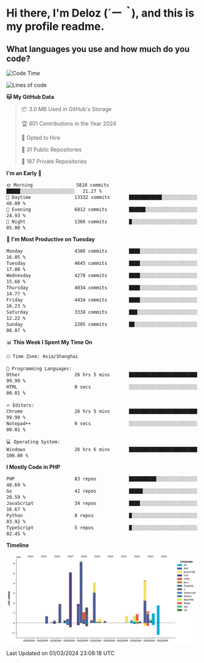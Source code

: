 # **Hi there, I'm Deloz (*´ー｀*), and this is my profile readme.**

## **What languages you use and how much do you code?**

<!--START_SECTION:waka-->
![Code Time](http://img.shields.io/badge/Code%20Time-3%2C385%20hrs%2045%20mins-blue)

![Lines of code](https://img.shields.io/badge/From%20Hello%20World%20I%27ve%20Written-35.5%20million%20lines%20of%20code-blue)

**🐱 My GitHub Data** 

> 📦 3.0 MB Used in GitHub's Storage 
 > 
> 🏆 801 Contributions in the Year 2024
 > 
> 💼 Opted to Hire
 > 
> 📜 31 Public Repositories 
 > 
> 🔑 187 Private Repositories 
 > 
**I'm an Early 🐤** 

```text
🌞 Morning                5810 commits        █████░░░░░░░░░░░░░░░░░░░░   21.27 % 
🌆 Daytime                13332 commits       ████████████░░░░░░░░░░░░░   48.80 % 
🌃 Evening                6812 commits        ██████░░░░░░░░░░░░░░░░░░░   24.93 % 
🌙 Night                  1366 commits        █░░░░░░░░░░░░░░░░░░░░░░░░   05.00 % 
```
📅 **I'm Most Productive on Tuesday** 

```text
Monday                   4386 commits        ████░░░░░░░░░░░░░░░░░░░░░   16.05 % 
Tuesday                  4645 commits        ████░░░░░░░░░░░░░░░░░░░░░   17.00 % 
Wednesday                4278 commits        ████░░░░░░░░░░░░░░░░░░░░░   15.66 % 
Thursday                 4034 commits        ████░░░░░░░░░░░░░░░░░░░░░   14.77 % 
Friday                   4434 commits        ████░░░░░░░░░░░░░░░░░░░░░   16.23 % 
Saturday                 3338 commits        ███░░░░░░░░░░░░░░░░░░░░░░   12.22 % 
Sunday                   2205 commits        ██░░░░░░░░░░░░░░░░░░░░░░░   08.07 % 
```


📊 **This Week I Spent My Time On** 

```text
🕑︎ Time Zone: Asia/Shanghai

💬 Programming Languages: 
Other                    26 hrs 5 mins       █████████████████████████   99.99 % 
HTML                     0 secs              ░░░░░░░░░░░░░░░░░░░░░░░░░   00.01 % 

🔥 Editors: 
Chrome                   26 hrs 5 mins       █████████████████████████   99.99 % 
Notepad++                0 secs              ░░░░░░░░░░░░░░░░░░░░░░░░░   00.01 % 

💻 Operating System: 
Windows                  26 hrs 6 mins       █████████████████████████   100.00 % 
```

**I Mostly Code in PHP** 

```text
PHP                      83 repos            ██████████░░░░░░░░░░░░░░░   40.69 % 
Go                       42 repos            █████░░░░░░░░░░░░░░░░░░░░   20.59 % 
JavaScript               34 repos            ████░░░░░░░░░░░░░░░░░░░░░   16.67 % 
Python                   8 repos             █░░░░░░░░░░░░░░░░░░░░░░░░   03.92 % 
TypeScript               5 repos             █░░░░░░░░░░░░░░░░░░░░░░░░   02.45 % 
```



**Timeline**

![Lines of Code chart](https://raw.githubusercontent.com/deloz/deloz/main/assets/bar_graph.png)


 Last Updated on 01/03/2024 23:08:18 UTC
<!--END_SECTION:waka-->
